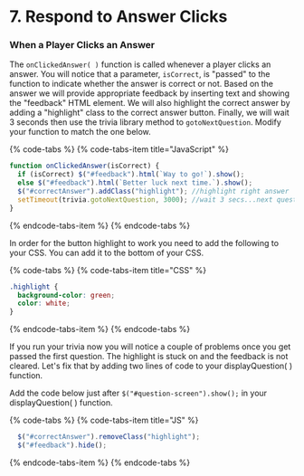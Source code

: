 # 7. Respond to Answer Clicks

### When a Player Clicks an Answer

The `onClickedAnswer( )` function is called whenever a player clicks an answer. You will notice that a parameter, `isCorrect`, is "passed" to the function to indicate whether the answer is correct or not. Based on the answer we will provide appropriate feedback by inserting text and showing the "feedback" HTML element. We will also highlight the correct answer by adding a "highlight" class to the correct answer button. Finally, we will wait 3 seconds then use the trivia library method to `gotoNextQuestion`. Modify your function to match the one below.

{% code-tabs %}
{% code-tabs-item title="JavaScript" %}
```javascript
function onClickedAnswer(isCorrect) {
  if (isCorrect) $("#feedback").html(`Way to go!`).show();
  else $("#feedback").html(`Better luck next time.`).show();
  $("#correctAnswer").addClass("highlight"); //highlight right answer
  setTimeout(trivia.gotoNextQuestion, 3000); //wait 3 secs...next question
}

```
{% endcode-tabs-item %}
{% endcode-tabs %}

In order for the button highlight to work you need to add the following to your CSS. You can add it to the bottom of your CSS.

{% code-tabs %}
{% code-tabs-item title="CSS" %}
```css
.highlight {
  background-color: green;
  color: white;
}

```
{% endcode-tabs-item %}
{% endcode-tabs %}

If you run your trivia now you will notice a couple of problems once you get passed the first question. The highlight is stuck on and the feedback is not cleared. Let's fix that by adding two lines of code to your displayQuestion\( \) function.

Add the code below just after `$("#question-screen").show();` in your displayQuestion\( \) function.

{% code-tabs %}
{% code-tabs-item title="JS" %}
```javascript
  $("#correctAnswer").removeClass("highlight");
  $("#feedback").hide();
```
{% endcode-tabs-item %}
{% endcode-tabs %}



